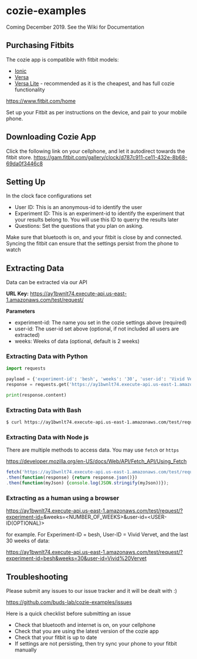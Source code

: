 # cozie-examples

Coming December 2019. See the Wiki for Documentation

## Purchasing Fitbits

The cozie app is compatible with fitbit models:
* [Ionic](https://www.fitbit.com/ionic)
* [Versa](https://www.fitbit.com/versa)
* [Versa Lite](https://www.fitbit.com/versa-lite) - recommended as it is the cheapest, and has full cozie functionality

https://www.fitbit.com/home

Set up your Fitbit as per instructions on the device, and pair to your mobile phone.

## Downloading Cozie App
Click the following link on your cellphone, and let it autodirect towards the fitbit store. 
https://gam.fitbit.com/gallery/clock/d787c911-ce11-432e-8b68-69da0f3446c8

## Setting Up
In the clock face configurations set
* User ID: This is an anonymous-id to identify the user
* Experiment ID: This is an experiment-id to identify the experiment that your results belong to. You will use this ID to querry the results later
* Questions: Set the questions that you plan on asking.

Make sure that bluetooth is on, and your fitbit is close by and connected. Syncing the fitbit can ensure that the settings persist from the phone to watch

## Extracting Data
Data can be extracted via our API

**URL Key:** https://ay1bwnlt74.execute-api.us-east-1.amazonaws.com/test/request/

**Parameters**
* experiment-id: The name you set in the cozie settings above (required)
* user-id: The user-id set above (optional, if not included all users are extracted)
* weeks: Weeks of data (optional, default is 2 weeks)

### Extracting Data with Python

```python
import requests

payload = {'experiment-id': 'besh', 'weeks': '30', 'user-id': 'Vivid Vervet'}
response = requests.get('https://ay1bwnlt74.execute-api.us-east-1.amazonaws.com/test/request/', params = payload)

print(response.content)
```

### Extracting Data with Bash

```bash
$ curl https://ay1bwnlt74.execute-api.us-east-1.amazonaws.com/test/request/?experiment-id=besh&weeks=3
```

### Extracting Data with Node js

There are multiple methods to access data. You may use `fetch` or `https`

https://developer.mozilla.org/en-US/docs/Web/API/Fetch_API/Using_Fetch

```js
fetch('https://ay1bwnlt74.execute-api.us-east-1.amazonaws.com/test/request/?experiment-id=besh&weeks=3')
.then(function(response) {return response.json()})
.then(function(myJson) {console.log(JSON.stringify(myJson))});
```

### Extracting as a human using a browser
https://ay1bwnlt74.execute-api.us-east-1.amazonaws.com/test/request/?experiment-id=<YOUR EXPERIMENT ID>&weeks=<NUMBER_OF_WEEKS>&user-id=<USER-ID(OPTIONAL)>

for example. For Experiment-ID = besh, User-ID = Vivid Vervet, and the last 30 weeks of data:

https://ay1bwnlt74.execute-api.us-east-1.amazonaws.com/test/request/?experiment-id=besh&weeks=30&user-id=Vivid%20Vervet

## Troubleshooting
Please submit any issues to our issue tracker and it will be dealt with :)

https://github.com/buds-lab/cozie-examples/issues 


Here is a quick checklist before submitting an issue
* Check that bluetooth and internet is on, on your cellphone
* Check that you are using the latest version of the cozie app
* Check that your fitbit is up to date
* If settings are not persisting, then try sync your phone to your fitbit manually 
